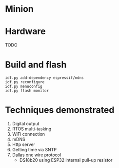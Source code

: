 # Minion

# Hardware

TODO

# Build and flash

```
idf.py add-dependency espressif/mdns
idf.py reconfigure
idf.py menuconfig
idf.py flash monitor
```

# Techniques demonstrated

1. Digital output
1. RTOS multi-tasking
1. WiFi connection
1. mDNS
1. Http server
1. Getting time via SNTP
1. Dallas one wire protocol
    - DS18b20 using ESP32 internal pull-up resistor
